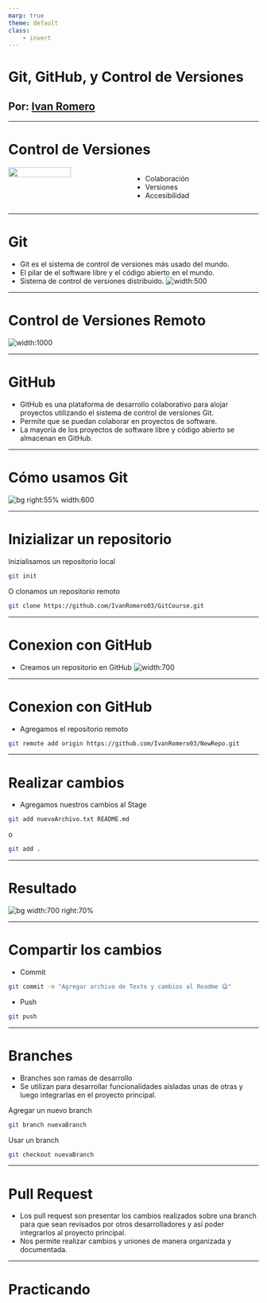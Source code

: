 ```yaml
---
marp: true
theme: default
class:
    - invert
---
```


# Git, GitHub, y Control de Versiones
## Por: [Ivan Romero](https://portafolio-ivanromero03.vercel.app/)


---

# Control de Versiones
<div style="display: flex; height:min-screen;">
<img src="images/collaborative.gif" width="50%"/>
<ul>
    <li>Colaboración</li>
    <li>Versiones</li>
    <li>Accesibilidad</li>
</ul>
</div>

---

# Git
- Git es el sistema de control de versiones más usado del mundo.
- El pilar de el software libre y el código abierto en el mundo.
- Sistema de control de versiones distribuido.
![width:500](images/git.png)

---

# Control de Versiones Remoto

![width:1000](images/sourceControl.png)

---

# GitHub
- GitHub es una plataforma de desarrollo colaborativo para alojar proyectos utilizando el sistema de control de versiones Git.
- Permite que se puedan colaborar en proyectos de software.
- La mayoría de los proyectos de software libre y código abierto se almacenan en GitHub.


---

# Cómo usamos Git

![bg right:55% width:600](images/workflow.png?text=B)

---

# Inizializar un repositorio
Inizialisamos un repositorio local
```bash
git init
```
O clonamos un repositorio remoto
```bash
git clone https://github.com/IvanRomero03/GitCourse.git
```

---

# Conexion con GitHub
- Creamos un repositorio en GitHub
![width:700](images/create-new-repo.gif?text=B)

---
# Conexion con GitHub
- Agregamos el repositorio remoto
```bash
git remote add origin https://github.com/IvanRomero03/NewRepo.git
```

---

# Realizar cambios
- Agregamos nuestros cambios al Stage
```bash
git add nuevoArchivo.txt README.md
```
o
```bash
git add .
```

---
# Resultado
![bg width:700 right:70%](images/status.jpg)

---

# Compartir los cambios

- Commit
```bash
git commit -m "Agregar archivo de Texto y cambios al Readme 😋"
```
- Push
```bash
git push 
```

---

# Branches
- Branches son ramas de desarrollo
- Se utilizan para desarrollar funcionalidades aisladas unas de otras y luego integrarlas en el proyecto principal.

Agregar un nuevo branch
```bash
git branch nuevaBranch
```
Usar un branch
```bash
git checkout nuevaBranch
```

---

# Pull Request

- Los pull request son presentar los cambios realizados sobre una branch para que sean revisados por otros desarrolladores y así poder integrarlos al proyecto principal.
- Nos permite realizar cambios y uniones de manera organizada y documentada.

---

# Practicando


